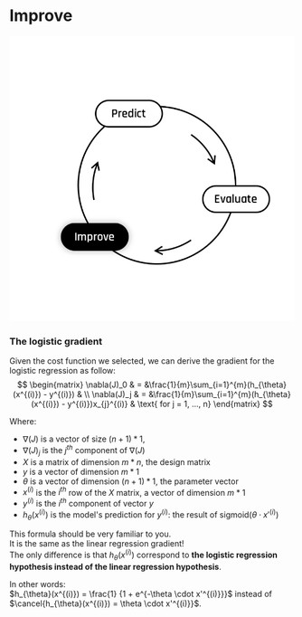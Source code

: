 # Improve

  <img src="../../day00/assets/Improve.png"/>  

### The logistic gradient 
  Given the cost function we selected, we can derive the gradient for the logistic regression as follow: 
$$
\begin{matrix}
\nabla(J)_0 &  = &\frac{1}{m}\sum_{i=1}^{m}(h_{\theta}(x^{(i)}) - y^{(i)}) & \\
\nabla(J)_j & = &\frac{1}{m}\sum_{i=1}^{m}(h_{\theta}(x^{(i)}) - y^{(i)})x_{j}^{(i)} & \text{ for j = 1, ..., n}    
\end{matrix}
$$

Where:  
- $\nabla(J)$ is a vector of size $(n + 1) * 1$,
- $\nabla(J)_j$ is the $j^{th}$ component of $\nabla(J)$
- $X$ is a matrix of dimension $m * n$, the design matrix
- $y$ is a vector of dimension $m * 1$
- $\theta$ is a vector of dimension $(n+1) * 1$, the parameter vector
- $x^{(i)}$ is the $i^{th}$ row of the $X$ matrix, a vector of dimension $m * 1$
- $y^{(i)}$ is the $i^{th}$ component of vector $y$
- $h_{\theta}(x^{(i)})$ is the model's prediction for $y^{(i)}$: the result of  $\text{sigmoid}(\theta \cdot x'^{(i)})$  

This formula should be very familiar to you.  
It is the same as the linear regression gradient!  
The only difference is that $h_{\theta}(x^{(i)})$ correspond to **the logistic regression hypothesis instead of the linear regression hypothesis**.  

In other words:  
$h_{\theta}(x^{(i)}) = \frac{1} {1 + e^{-\theta \cdot x'^{(i)}}}$ instead of $\cancel{h_{\theta}(x^{(i)}) = \theta \cdot x'^{(i)}}$.  